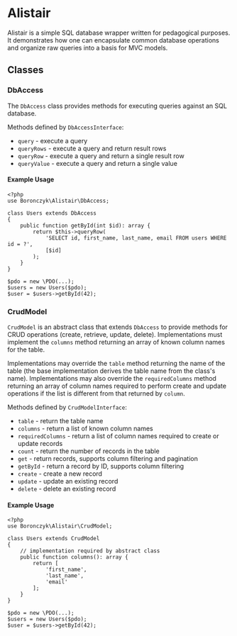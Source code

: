 # Alistair

Alistair is a simple SQL database wrapper written for pedagogical purposes.
It demonstrates how one can encapsulate common database operations and organize
raw queries into a basis for MVC models.

## Classes

### DbAccess

The `DbAccess` class provides methods for executing queries against an SQL
database.

Methods defined by `DbAccessInterface`:

  * `query` - execute a query
  * `queryRows` - execute a query and return result rows
  * `queryRow` - execute a query and return a single result row
  * `queryValue` - execute a query and return a single value

#### Example Usage
    <?php
    use Boronczyk\Alistair\DbAccess;

    class Users extends DbAccess
    {
        public function getById(int $id): array {
            return $this->queryRow(
                'SELECT id, first_name, last_name, email FROM users WHERE id = ?',
                [$id]
            );
        }
    }

    $pdo = new \PDO(...);
    $users = new Users($pdo);
    $user = $users->getById(42);

### CrudModel

`CrudModel` is an abstract class that extends `DbAccess` to provide methods for
CRUD operations (create, retrieve, update, delete). Implementations must
implement the `columns` method returning an array of known column names for the
table.

Implementations may override the `table` method returning the name of the
table (the base implementation derives the table name from the class's name).
Implementations may also override the `requiredColumns` method returning an
array of column names required to perform create and update operations if the
list is different from that returned by `column`.

Methods defined by `CrudModelInterface`:

  * `table` - return the table name
  * `columns` - return a list of known column names
  * `requiredColumns` - return a list of column names required to create or
      update records
  * `count` - return the number of records in the table
  * `get` - return records, supports column filtering and pagination
  * `getById` - return a record by ID, supports column filtering
  * `create` - create a new record
  * `update` - update an existing record
  * `delete` - delete an existing record

#### Example Usage

    <?php
    use Boronczyk\Alistair\CrudModel;

    class Users extends CrudModel
    {
        // implementation required by abstract class
        public function columns(): array {
            return [
                'first_name',
                'last_name',
                'email'
            ];
        }
    }

    $pdo = new \PDO(...);
    $users = new Users($pdo);
    $user = $users->getById(42);

